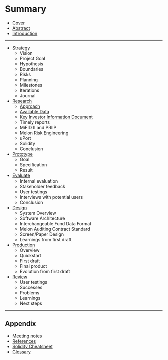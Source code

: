 # Summary

* [Cover](README.md)
* [Abstract](00-intro/Abstract.md)
* [Introduction](00-intro/README.md)

---

* [Strategy](01-strategy/README.md)
  * Vision
  * Project Goal
  * Hypothesis
  * Boundaries
  * Risks
  * Planning
  * Milestones
  * Iterations
  * Journal
* [Research](02-research/README.md)
  * [Approach](02-research/README.md)
  * [Available Data](02-research/01-available-data.md)
  * [Key Investor Information Document](02-research/02-sfama-kiid.md)
  * Timely reports
  * MiFID II and PRIIP
  * Melon Risk Engineering
  * uPort
  * Solidity
  * Conclusion
* [Prototype](03-prototype/README.md)
  * Goal
  * Specification
  * Result
* [Evaluate](04-evaluate/README.md)
  * Internal evaluation
  * Stakeholder feedback
  * User testings
  * Interviews with potential users
  * Conclusion
* [Design](05-design/README.md)
  * System Overview
  * Software Architecture
  * Interchangeable Fund Data Format
  * Melon Auditing Contract Standard
  * Screen/Paper Design
  * Learnings from first draft
* [Production](06-production/README.md)
  * Overview
  * Quickstart
  * First draft
  * Final product
  * Evolution from first draft
* [Review](07-review/Review.md)
  * User testings
  * Successes
  * Problems
  * Learnings
  * Next steps

---

## Appendix

* [Meeting notes](08-appendix/README.md)
* [References](08-appendix/References.md)
* [Solidity Cheatsheet](08-appendix/Solidity.md)
* [Glossary](GLOSSARY.md)
